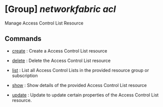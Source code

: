 # [Group] _networkfabric acl_

Manage Access Control List Resource

## Commands

- [create](/Commands/networkfabric/acl/_create.md)
: Create a Access Control List resource

- [delete](/Commands/networkfabric/acl/_delete.md)
: Delete the Access Control List resource

- [list](/Commands/networkfabric/acl/_list.md)
: List all Access Control Lists in the provided resource group or subscription

- [show](/Commands/networkfabric/acl/_show.md)
: Show details of the provided Access Control List resource

- [update](/Commands/networkfabric/acl/_update.md)
: Update to update certain properties of the Access Control List resource.
